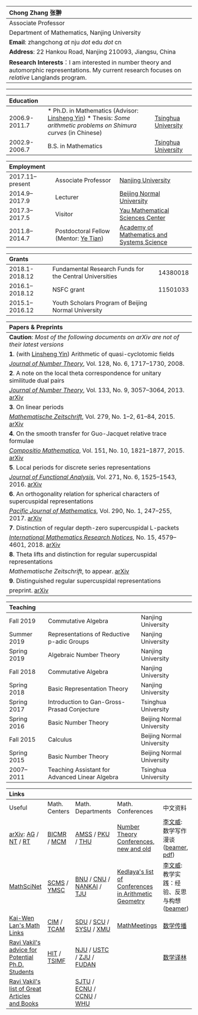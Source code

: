 |Chong Zhang  张翀|  
|:-------------|
|Associate Professor|   
|Department of Mathematics, Nanjing University|  
|**Email**: zhangchong *at* nju *dot* edu *dot*  cn|       
|**Address**: 22 Hankou Road, Nanjing 210093, Jiangsu, China | 
|**Research Interests**：I am interested in number theory and automorphic representations. My current research focuses on *relative* Langlands program. |

* * *
 
|Education |      |      |      
|:------|:---|:-----|
|2006.9-2011.7|* Ph.D. in Mathematics (Advisor: [Linsheng Yin](http://faculty.math.tsinghua.edu.cn/~lsyin/)) * Thesis: *Some arithmetic problems on Shimura curves* (in Chinese) | [Tsinghua University](https://www.tsinghua.edu.cn/)| 
|2002.9-2006.7|B.S. in Mathematics|[Tsinghua University](https://www.tsinghua.edu.cn/)|  


|Employment |     |      |
|:----|:-----|:-----|
|2017.11–present| Associate Professor|[Nanjing University](https://www.nju.edu.cn/)|
|2014.9–2017.9|Lecturer|[Beijing Normal University](https://www.bnu.edu.cn/)|
|2017.3–2017.5| Visitor|[Yau Mathematical Sciences Center](http://ymsc.tsinghua.edu.cn/)|
|2011.8–2014.7| Postdoctoral Fellow  (Mentor: [Ye Tian](http://www.mcm.ac.cn/faculty/tianye/201409/t20140916_255888.html))|[Academy of Mathematics and Systems Science](http://www.amss.ac.cn/)|  



|Grants   |      |      |     
|:----|:-----|:-----|
|2018.1-2018.12| Fundamental Research Funds for the Central Universities| 14380018|
|2016.1–2018.12| NSFC grant| 11501033| 
|2015.1–2016.12| Youth Scholars Program of Beijing Normal University| |


| Papers & Preprints         |
|:------------|
|**Caution**: *Most of the following documents on arXiv are not of their latest versions*|
|**1**. (with [Linsheng Yin](http://faculty.math.tsinghua.edu.cn/~lsyin/)) Arithmetic of quasi-cyclotomic fields|
|[*Journal of Number Theory*](http://dx.doi.org/10.1016/j.jnt.2007.04.014), Vol. 128, No. 6,  1717–1730, 2008.|
|**2**. A note on the local theta correspondence for unitary similitude dual pairs| 
|[*Journal of Number Theory*](http://dx.doi.org/10.1016/j.jnt.2013.03.012), Vol. 133, No. 9, 3057–3064, 2013. [arXiv](https://arxiv.org/abs/1211.1769)|
|**3**. On linear periods | 
|[*Mathematische Zeitschrift*](http://dx.doi.org/10.1007/s00209-014-1357-8), Vol. 279, No. 1–2, 61–84, 2015. [arXiv](https://arxiv.org/abs/1307.7570)|
|**4**. On the smooth transfer for Guo-Jacquet relative trace formulae |
|[*Compositio Mathematica*](http://dx.doi.org/10.1112/S0010437X15007344), Vol. 151, No. 10, 1821–1877, 2015. [arXiv](https://arxiv.org/abs/1302.1639)|
|**5**. Local periods for discrete series representations |  
|[*Journal of Functional Analysis*](http://dx.doi.org/10.1016/j.jfa.2016.06.002), Vol. 271, No. 6, 1525–1543, 2016.  [arXiv](https://arxiv.org/abs/1509.06166)| 
|**6**. An orthogonality relation for spherical characters of supercuspidal representations |
|[*Pacific Journal of Mathematics*](http://msp.org/pjm/2017/290-1/p09.xhtml), Vol. 290, No. 1, 247–255, 2017. [arXiv](http://arxiv.org/abs/1506.07968)|
|**7**. Distinction of regular depth-zero supercuspidal L-packets |
|[*International Mathematics Research Notices*](https://doi.org/10.1093/imrn/rnx021), No. 15, 4579–4601, 2018. [arXiv](http://arxiv.org/abs/1605.00744)|
|**8**. Theta lifts and distinction for regular supercuspidal representations | 
|*Mathematische Zeitschrift*, to appear. [arXiv](https://arxiv.org/abs/1804.09878)|
|**9**. Distinguished regular supercuspidal representations |
|preprint. [arXiv](https://arxiv.org/abs/1702.04897)| 
   

|Teaching     |      |      |    
|:----|:-----|:-----|
|Fall 2019|Commutative Algebra| Nanjing University|
|Summer 2019|Representations of Reductive p-adic Groups|Nanjing University|
|Spring 2019|Algebraic Number Theory| Nanjing University|
|Fall 2018|Commutative Algebra| Nanjing University|
|Spring 2018|Basic Representation Theory| Nanjing University|
|Spring 2017|Introduction to Gan-Gross-Prasad Conjecture| Tsinghua University|
|Spring 2016| Basic Number Theory| Beijing Normal University|   
|Fall 2015|Calculus| Beijing Normal University|  
|Spring 2015| Basic Number Theory| Beijing Normal University|
|2007–2011|Teaching Assistant for Advanced Linear Algebra| Tsinghua University|



| **Links**       |                   |       |       |       |
|:-------------|:------------------|:------|:------|:------|
|Useful|Math. Centers|Math. Departments|Math. Conferences|中文资料|
|[arXiv](https://arxiv.org/archive/math): [AG](https://arxiv.org/list/math.AG/new) / [NT](https://arxiv.org/list/math.NT/new) / [RT](https://arxiv.org/list/math.RT/new)| [BICMR](http://bicmr.pku.edu.cn/) / [MCM](http://www.mcm.ac.cn/)|  [AMSS](http://www.amss.ac.cn/) / [PKU](http://www.math.pku.edu.cn/) / [THU](http://www.math.tsinghua.edu.cn/)  |[Number Theory Conferences, new and old](http://www.numbertheory.org/ntw/N3.html)|[李文威](http://www.wwli.url.tw/index.php/zh-CN/): 数学写作漫谈 ([beamer](http://www.wwli.url.tw/downloads/MW-2014.pdf), [pdf](http://www.wwli.url.tw/downloads/MW-2014-doc.pdf))|
|[MathSciNet](http://www.ams.org/mathscinet/)| [SCMS](http://www.scms.fudan.edu.cn/) / [YMSC](http://ymsc.tsinghua.edu.cn/)| [BNU](http://math.bnu.edu.cn/) / [CNU](http://math.cnu.edu.cn/) / [NANKAI](http://sms.nankai.edu.cn/) / [TJU](http://maths.tju.edu.cn/)|[Kedlaya's list of Conferences in Arithmetic Geometry](http://kskedlaya.org/confs.cgi)|[李文威](http://www.wwli.url.tw/index.php/zh-CN/): 教学实践：经验、反思与构想([beamer](http://www.wwli.url.tw/downloads/Nanjing-2018-wwli.pdf)) |
|[Kai-Wen Lan's Math Links](http://www.math.umn.edu/~kwlan/math_links.html)| [CIM](http://www.cim.nankai.edu.cn/) / [TCAM](http://cam.tju.edu.cn/)| [SDU](http://www.math.sdu.edu.cn/) / [SCU](http://math.scu.edu.cn/) / [SYSU](http://math.sysu.edu.cn/) / [XMU](http://math.xmu.edu.cn/)|[MathMeetings](https://mathmeetings.net/ag-nt-rt)|[数学传播](http://web.math.sinica.edu.tw/mathmedia/)|
|[Ravi Vakil's advice for Potential Ph.D. Students](http://math.stanford.edu/~vakil/potentialstudents.html)| [HIT](http://im.hit.edu.cn/) / [TSIMF](http://ymsc.tsinghua.edu.cn/sanya/)   | [NJU](http://math.nju.edu.cn/) / [USTC](http://math.ustc.edu.cn/new/) / [ZJU](http://www.math.zju.edu.cn/) / [FUDAN](http://math.fudan.edu.cn/) | |[数学译林](http://123.57.41.99/Jwk_sxyl/CN/volumn/current.shtml)|
|[Ravi Vakil's list of Great Articles and Books](http://math.stanford.edu/~vakil/greatwriting.html)|   | [SJTU](http://www.math.sjtu.edu.cn/) / [ECNU](http://math.ecnu.edu.cn/) / [CCNU](http://maths.ccnu.edu.cn/) / [WHU](http://maths.whu.edu.cn/)| |

